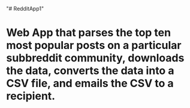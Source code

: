 "# RedditApp1" 

# Web App that parses the top ten most popular posts on a particular subbreddit community, downloads the data, converts the data into a CSV file, and emails the CSV to a recipient.
